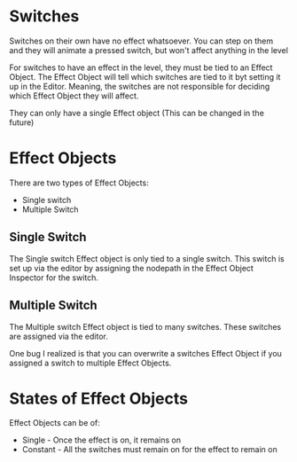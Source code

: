 # Switches
Switches on their own have no effect whatsoever.
You can step on them and they will animate a pressed switch, but won't
affect anything in the level

For switches to have an effect in the level, they must be tied to
an Effect Object. The Effect Object will tell which switches
are tied to it byt setting it up in the Editor.
Meaning, the switches are not responsible for deciding which Effect Object
they will affect.

They can only have a single Effect object (This can be changed in the future)

# Effect Objects

There are two types of Effect Objects:
* Single switch
* Multiple Switch

## Single Switch
The Single switch Effect object is only tied to a single switch.
This switch is set up via the editor by assigning the nodepath in the
Effect Object Inspector for the switch.

## Multiple Switch
The Multiple switch Effect object is tied to many switches.
These switches are assigned via the editor.

One bug I realized is that you can overwrite a switches Effect Object if you assigned a switch to multiple Effect Objects.

# States of Effect Objects
Effect Objects can be of:
* Single - Once the effect is on, it remains on
* Constant - All the switches must remain on for the effect to remain on

